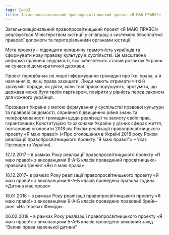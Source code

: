 ```yaml
---
tags: [edu]
title: Загальнонаціональний правопросвітницький проект «Я МАЮ ПРАВО!»
---
```


Загальнонаціональний правопросвітницький проект «Я МАЮ ПРАВО!» реалізується Міністерством юстиції у співпраці з системою безоплатної правової допомоги та територіальними органами юстиції.

Мета проекту – підвищити юридичну грамотність українців та сформувати нову правову культуру в суспільстві. Це масштабна реформа правової свідомості, яка забезпечить сталий розвиток України як сучасної демократичної держави.

Проект передбачає не лише інформування громадян про їхні права, а й навчання їх, як ці права захищати. Люди мають отримати чіткі й зрозумілі поради, як діяти, коли твої права порушують, зрозуміти, що держава може бути твоїм партнером, повірити у рівність перед законом для кожного українця.

Президент України з метою формування у суспільстві правової культури та правової свідомості, сприяння підвищенню рівня знань та поінформованості громадян щодо реалізації та захисту своїх прав, гарантованих Конституцією та законами України у різних сферах життя, постановив оголосити 2018 рік Роком реалізації правопросвітницького проекту «Я маю право!» («Про оголошення в Україні 2018 року Роком реалізації правопросвітницького проекту "Я маю право!"» – Указ Президента України).

12.12.2017 – в рамках Року реалізації правопросвітницького проекту «Я маю право!» з вихованцями 8-А-Б класів проведений просвітницько-правовий тренінг «Які я маю права»

18.12.2017– в рамках Року реалізації правопросвітницького проекту «Я маю право!» з вихованцями 6-А-Б класів проведена правова година «Дитина має право»

18.01.2018 – в рамках Року реалізації правопросвітницького проекту «Я маю право!» з вихованцями 9-А-Б класів проведено правовий брейн-ринг «На терезах Феміди».

06.02.2018 – в рамках Року реалізації правопросвітницького проекту «Я маю право!» з вихованцями 5-А-Б класів проведено виховний захід “Великі права маленької дитини”

<slideshow id="72157691646771741"></slideshow>
